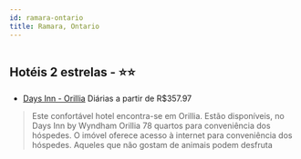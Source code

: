 ```yaml
---
id: ramara-ontario
title: Ramara, Ontario
---
```


<center><img src="http://photos.hotelbeds.com/giata/32/327283/327283a_hb_a_023.jpg" alt="" /></center>


## Hotéis 2 estrelas - ⭐️⭐️

-    [Days Inn - Orillia](https://www.hurb.com/hoteis/ramara/days-inn-orillia-JNP-JP234566?cmp=18055) Diárias a partir de R$357.97
   > Este confortável hotel encontra-se em Orillia. Estão disponíveis, no Days Inn by Wyndham Orillia 78 quartos para conveniência dos hóspedes. O imóvel oferece acesso à internet para conveniência dos hóspedes. Aqueles que não gostam de animais podem desfruta
